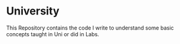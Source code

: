 # University
This Repository contains the code I write to understand some basic concepts taught in Uni or did in Labs.
